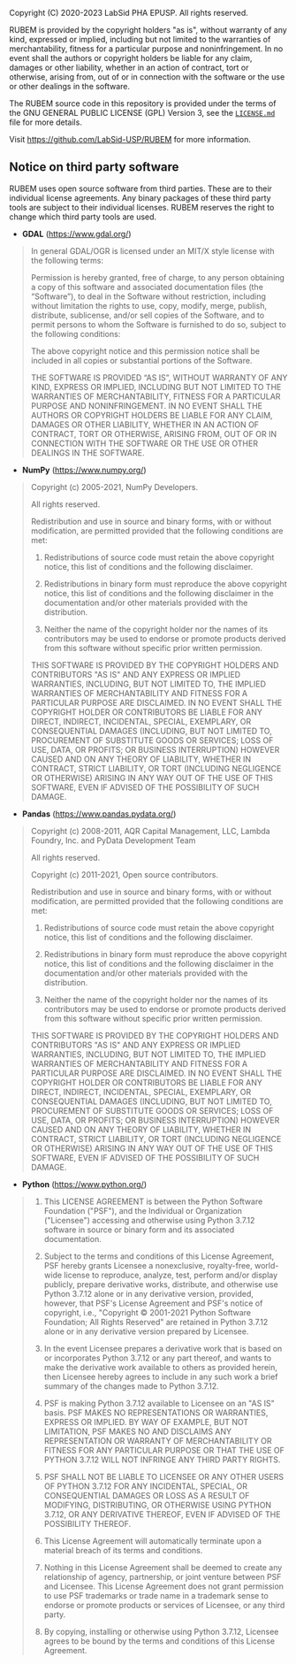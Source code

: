 Copyright (C) 2020-2023 LabSid PHA EPUSP. All rights reserved.

RUBEM is provided by the copyright holders "as is", without warranty
of any kind, expressed or implied, including but not limited to the warranties of
merchantability, fitness for a particular purpose and noninfringement. In no
event shall the authors or copyright holders be liable for any claim, damages or
other liability, whether in an action of contract, tort or otherwise, arising
from, out of or in connection with the software or the use or other dealings in
the software.

The RUBEM source code in this repository is provided under the terms
of the GNU GENERAL PUBLIC LICENSE (GPL) Version 3, see the [`LICENSE.md`](https://github.com/LabSid-USP/RUBEM/blob/main/LICENSE.md) file for more
details.

Visit <https://github.com/LabSid-USP/RUBEM> for more information.

## Notice on third party software

RUBEM uses open source software from third parties. These are to their
individual license agreements. Any binary packages of these third party tools are
subject to their individual licenses. RUBEM reserves the right to
change which third party tools are used.

- **GDAL** (<https://www.gdal.org/>)

> In general GDAL/OGR is licensed under an MIT/X style license with the following terms:
>
> Permission is hereby granted, free of charge, to any person obtaining a copy of this software and associated documentation files (the “Software”), to deal in the Software without restriction, including without limitation the rights to use, copy, modify, merge, publish, distribute, sublicense, and/or sell copies of the Software, and to permit persons to whom the Software is furnished to do so, subject to the following conditions:
>
> The above copyright notice and this permission notice shall be included in all copies or substantial portions of the Software.
>
> THE SOFTWARE IS PROVIDED “AS IS”, WITHOUT WARRANTY OF ANY KIND, EXPRESS OR IMPLIED, INCLUDING BUT NOT LIMITED TO THE WARRANTIES OF MERCHANTABILITY, FITNESS FOR A PARTICULAR PURPOSE AND NONINFRINGEMENT. IN NO EVENT SHALL THE AUTHORS OR COPYRIGHT HOLDERS BE LIABLE FOR ANY CLAIM, DAMAGES OR OTHER LIABILITY, WHETHER IN AN ACTION OF CONTRACT, TORT OR OTHERWISE, ARISING FROM, OUT OF OR IN CONNECTION WITH THE SOFTWARE OR THE USE OR OTHER DEALINGS IN THE SOFTWARE.

- **NumPy** (<https://www.numpy.org/>)

> Copyright (c) 2005-2021, NumPy Developers.
>
> All rights reserved.
>
> Redistribution and use in source and binary forms, with or without modification, are permitted provided that the following conditions are met:
>
> 1. Redistributions of source code must retain the above copyright notice, this list of conditions and the following disclaimer.
>
> 2. Redistributions in binary form must reproduce the above copyright notice, this list of conditions and the following disclaimer in the documentation and/or other materials provided with the distribution.
>
> 3. Neither the name of the copyright holder nor the names of its contributors may be used to endorse or promote products derived from this software without specific prior written permission.
>
> THIS SOFTWARE IS PROVIDED BY THE COPYRIGHT HOLDERS AND CONTRIBUTORS "AS IS" AND ANY EXPRESS OR IMPLIED WARRANTIES, INCLUDING, BUT NOT LIMITED TO, THE IMPLIED WARRANTIES OF MERCHANTABILITY AND FITNESS FOR A PARTICULAR PURPOSE ARE DISCLAIMED. IN NO EVENT SHALL THE COPYRIGHT HOLDER OR CONTRIBUTORS BE LIABLE FOR ANY DIRECT, INDIRECT, INCIDENTAL, SPECIAL, EXEMPLARY, OR CONSEQUENTIAL DAMAGES (INCLUDING, BUT NOT LIMITED TO, PROCUREMENT OF SUBSTITUTE GOODS OR SERVICES; LOSS OF USE, DATA, OR PROFITS; OR BUSINESS INTERRUPTION) HOWEVER CAUSED AND ON ANY THEORY OF LIABILITY, WHETHER IN CONTRACT, STRICT LIABILITY, OR TORT (INCLUDING NEGLIGENCE OR OTHERWISE) ARISING IN ANY WAY OUT OF THE USE OF THIS SOFTWARE, EVEN IF ADVISED OF THE POSSIBILITY OF SUCH DAMAGE.

- **Pandas** (<https://www.pandas.pydata.org/>)

> Copyright (c) 2008-2011, AQR Capital Management, LLC, Lambda Foundry, Inc. and PyData Development Team
>
> All rights reserved.
>
> Copyright (c) 2011-2021, Open source contributors.
>
> Redistribution and use in source and binary forms, with or without modification, are permitted provided that the following conditions are met:
>
> 1. Redistributions of source code must retain the above copyright notice, this list of conditions and the following disclaimer.
>
> 2. Redistributions in binary form must reproduce the above copyright notice, this list of conditions and the following disclaimer in the documentation and/or other materials provided with the distribution.
>
> 3. Neither the name of the copyright holder nor the names of its contributors may be used to endorse or promote products derived from this software without specific prior written permission.
>
> THIS SOFTWARE IS PROVIDED BY THE COPYRIGHT HOLDERS AND CONTRIBUTORS "AS IS" AND ANY EXPRESS OR IMPLIED WARRANTIES, INCLUDING, BUT NOT LIMITED TO, THE IMPLIED WARRANTIES OF MERCHANTABILITY AND FITNESS FOR A PARTICULAR PURPOSE ARE DISCLAIMED. IN NO EVENT SHALL THE COPYRIGHT HOLDER OR CONTRIBUTORS BE LIABLE FOR ANY DIRECT, INDIRECT, INCIDENTAL, SPECIAL, EXEMPLARY, OR CONSEQUENTIAL DAMAGES (INCLUDING, BUT NOT LIMITED TO, PROCUREMENT OF SUBSTITUTE GOODS OR SERVICES; LOSS OF USE, DATA, OR PROFITS; OR BUSINESS INTERRUPTION) HOWEVER CAUSED AND ON ANY THEORY OF LIABILITY, WHETHER IN CONTRACT, STRICT LIABILITY, OR TORT (INCLUDING NEGLIGENCE OR OTHERWISE) ARISING IN ANY WAY OUT OF THE USE OF THIS SOFTWARE, EVEN IF ADVISED OF THE POSSIBILITY OF SUCH DAMAGE.

- **Python** (<https://www.python.org/>)

> 1. This LICENSE AGREEMENT is between the Python Software Foundation ("PSF"), and the Individual or Organization ("Licensee") accessing and otherwise using Python 3.7.12 software in source or binary form and its associated documentation.
>
> 2. Subject to the terms and conditions of this License Agreement, PSF hereby grants Licensee a nonexclusive, royalty-free, world-wide license to reproduce, analyze, test, perform and/or display publicly, prepare derivative works, distribute, and otherwise use Python 3.7.12 alone or in any derivative version, provided, however, that PSF's License Agreement and PSF's notice of copyright, i.e., "Copyright © 2001-2021 Python Software Foundation; All Rights Reserved" are retained in Python 3.7.12 alone or in any derivative version prepared by Licensee.
>
> 3. In the event Licensee prepares a derivative work that is based on or incorporates Python 3.7.12 or any part thereof, and wants to make the derivative work available to others as provided herein, then Licensee hereby agrees to include in any such work a brief summary of the changes made to Python 3.7.12.
>
> 4. PSF is making Python 3.7.12 available to Licensee on an "AS IS" basis. PSF MAKES NO REPRESENTATIONS OR WARRANTIES, EXPRESS OR IMPLIED.  BY WAY OF EXAMPLE, BUT NOT LIMITATION, PSF MAKES NO AND DISCLAIMS ANY REPRESENTATION OR WARRANTY OF MERCHANTABILITY OR FITNESS FOR ANY PARTICULAR PURPOSE OR THAT THE USE OF PYTHON 3.7.12 WILL NOT INFRINGE ANY THIRD PARTY RIGHTS.
>
> 5. PSF SHALL NOT BE LIABLE TO LICENSEE OR ANY OTHER USERS OF PYTHON 3.7.12 FOR ANY INCIDENTAL, SPECIAL, OR CONSEQUENTIAL DAMAGES OR LOSS AS A RESULT OF MODIFYING, DISTRIBUTING, OR OTHERWISE USING PYTHON 3.7.12, OR ANY DERIVATIVE THEREOF, EVEN IF ADVISED OF THE POSSIBILITY THEREOF.
>
> 6. This License Agreement will automatically terminate upon a material breach of its terms and conditions.
>
> 7. Nothing in this License Agreement shall be deemed to create any relationship of agency, partnership, or joint venture between PSF and Licensee.  This License Agreement does not grant permission to use PSF trademarks or trade name in a trademark sense to endorse or promote products or services of Licensee, or any third party.
>
> 8. By copying, installing or otherwise using Python 3.7.12, Licensee agrees to be bound by the terms and conditions of this License Agreement.
